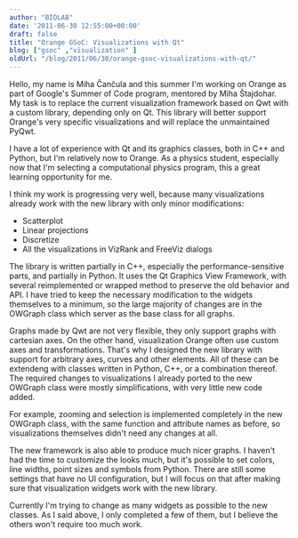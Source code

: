 ```yaml
---
author: "BIOLAB"
date: '2011-06-30 12:55:00+00:00'
draft: false
title: "Orange GSoC: Visualizations with Qt"
blog: ["gsoc" ,"visualization" ]
oldUrl: "/blog/2011/06/30/orange-gsoc-visualizations-with-qt/"
---
```


Hello, my name is Miha Čančula and this summer I'm working on Orange as part of Google's Summer of Code program, mentored by Miha Štajdohar. My task is to replace the current visualization framework based on Qwt with a custom library, depending only on Qt. This library will better support Orange's very specific visualizations and will replace the unmaintained PyQwt. 

I have a lot of experience with Qt and its graphics classes, both in C++ and Python, but I'm relatively now to Orange. As a physics student, especially now that I'm selecting a computational physics program, this a great learning opportunity for me. 

I think my work is progressing very well, because many visualizations already work with the new library with only minor modifications:  

* Scatterplot  
* Linear projections  
* Discretize  
* All the visualizations in VizRank and FreeViz dialogs

The library is written partially in C++, especially the performance-sensitive parts, and partially in Python. It uses the Qt Graphics View Framework, with several reimplemented or wrapped method to preserve the old behavior and API. I have tried to keep the necessary modification to the widgets themselves to a minimum, so the large majority of changes are in the OWGraph class which server as the base class for all graphs. 

Graphs made by Qwt are not very flexible, they only support graphs with cartesian axes. On the other hand, visualization Orange often use custom axes and transformations. That's why I designed the new library with support for arbitrary axes, curves and other elements. All of these can be extendeng with classes written in Python, C++, or a combination thereof. The required changes to visualizations I already ported to the new OWGraph class were mostly simplifications, with very little new code added. 

For example, zooming and selection is implemented completely in the new OWGraph class, with the same function and attribute names as before, so visualizations themselves didn't need any changes at all. 

The new framework is also able to produce much nicer graphs. I haven't had the time to customize the looks much, but it's possible to set colors, line widths, point sizes and symbols from Python. There are still some settings that have no UI configuration, but I will focus on that after making sure that visualization widgets work with the new library.

Currently I'm trying to change as many widgets as possible to the new classes. As I said above, I only completed a few of them, but I believe the others won't require too much work.   

